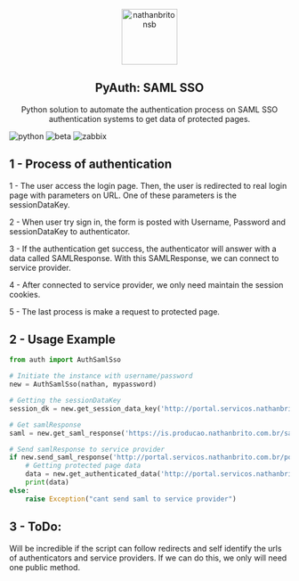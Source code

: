  <p align="center">
 <img width="100px" src="https://nathanbrito.com.br/logo.png" align="center" alt="nathanbritonsb" />
</p>
<h2 align="center"> PyAuth: SAML SSO </h2>

<p align="center">Python solution to automate the authentication process on SAML SSO authentication systems to get data of protected pages.</p>

<p align="center">

![python](https://img.shields.io/badge/language-python-blue)
![beta](https://img.shields.io/badge/status-stable-green)
![zabbix](https://img.shields.io/badge/version-1.0-9cf)

</p>



## 1 - Process of authentication

1 - The user access the login page. Then, the user is redirected to real login page with parameters on URL. One of these parameters is the sessionDataKey.

2 - When user try sign in, the form is posted with Username, Password and sessionDataKey to authenticator.

3 - If the authentication get success, the authenticator will answer with a data called SAMLResponse.
    With this SAMLResponse, we can connect to service provider.

4 - After connected to service provider, we only need maintain the session cookies.

5 - The last process is make a request to protected page.

## 2 - Usage Example

```python
from auth import AuthSamlSso

# Initiate the instance with username/password
new = AuthSamlSso(nathan, mypassword)

# Getting the sessionDataKey
session_dk = new.get_session_data_key('http://portal.servicos.nathanbrito.com.br/portal')

# Get samlResponse
saml = new.get_saml_response('https://is.producao.nathanbrito.com.br/samlsso', session_dk)

# Send samlResponse to service provider
if new.send_saml_response('http://portal.servicos.nathanbrito.com.br/portal/consumer', saml):
    # Getting protected page data
    data = new.get_authenticated_data('http://portal.servicos.nathanbrito.com.br/cadastro.html')
    print(data)
else:
    raise Exception("cant send saml to service provider")
```


## 3 - ToDo:

Will be incredible if the script can follow redirects and self identify the urls of authenticators and service providers.
If we can do this, we only will need one public method.

